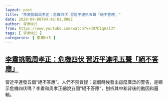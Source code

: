 ```yaml
---
layout: post
title: "李肅挑戰周孝正：危機四伏 習近平連吼五聲「絕不答應」"
date: 2020-09-08T04:48:01.000Z
author: 李肃Hi5
from: https://www.youtube.com/watch?v=dO7D1qAsl3Y
tags: [ 李肃Hi5 ]
categories: [ 李肃Hi5 ]
---
```

<!--1599540481000-->
[李肅挑戰周孝正：危機四伏 習近平連吼五聲「絕不答應」](https://www.youtube.com/watch?v=dO7D1qAsl3Y)
------

<div>
習近平連發五個“絕不答應”。人們不禁質疑：這個時候發出這麼廣泛的警告，是顯示危機四伏嗎？李肅和周孝正細說五個“絕不答應”，刨析其中和背後的動因和邏輯。
</div>
